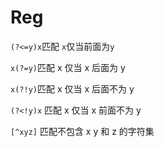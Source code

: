 # Reg

`(?<=y)x`匹配 `x`仅当前面为`y`

`x(?=y)`匹配 x 仅当 x 后面为 y

`x(?!y)`匹配 x 仅当 x 后面不为 y

`(?<!y)x` 匹配 x 仅当 x 前面不为 y

`[^xyz]` 匹配不包含 x y 和 z 的字符集